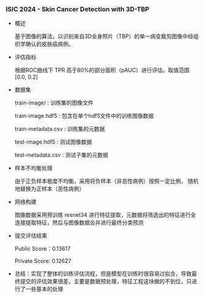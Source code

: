 ### ISIC 2024 - Skin Cancer Detection with 3D-TBP

- 概述

    基于图像的算法，以识别来自3D全身照片（TBP）的单一病变裁剪图像中经组织学确认的皮肤癌病例。

- 评估指标

   根据ROC曲线下 TPR 高于80%的部分面积（pAUC）进行评估。取值范围 [0.0, 0.2]

- 数据集

    train-image/ : 训练集的图像文件

    train-image.hdf5 : 包含在单个hdf5文件中的训练图像数据

    train-metadata.csv : 训练集的元数据 

    test-image.hdf5 : 测试图像数据

    test-metadata.csv : 测试子集的元数据

- 样本不均衡处理
    
    由于正负样本极度不均衡，采用将负样本（非恶性病例）按照一定比例， 随机地替换为正样本（恶性病例）

- 网络构建
    
    图像数据采用预训练 resnet34 进行特征提取，元数据将筛选出的特征进行全连接提取特征，然后与图像数据合并进行最终分类预测

- 提交评估结果

    Public Score：0.13617

    Private Score: 0.12627

- 总结：实现了整体的训练评估流程，但是模型在训练时很容易过拟合，导致最终提交的评估效果很差，主要是数据预处理，特征工程这块做的不到位，只进行了一些基本的处理
